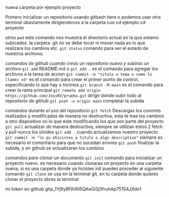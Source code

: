 nueva carpeta por ejemplo proyecto

Primero inicializar un repositorio usando gitbash here
o podemos usar otra terminal obaviamente dirigiendonos a la carpeta con cd
ejemplo cd proyecto

_otros_
`pwd` este comando nos muestra el directorio actual en la que estamo subicados.
la carpeta .git no se debe tocar ni mover nada es lo que realizara los cambios etc.
`git status` comando para ver el estado de nuestros archivos.

_comandos de github cuando creas un repositorio nuevo y subiras un archivo_
`git add` README.md o `git add .` es el comando para agregar los archivos a la tarea de accion 
`git commit -m "titulo o tema o como lo llames xd"` es el comando para crear el primer punto de control, especificando lo que hay o hicimos
`git branch -M main` es el comando para crear la rama principal
`git remote add origin https://github.com/JossRV/prueba.git` dirigir donde subir todo al repositorio de github
`git push -u origin main` completar la subida

_comandos durante el uso del repositorio_
`git fetch` Descargas los commits realizados y modificados de manera no destructiva, esta te trae los cambios a otro dispositivo
oo lo que este modificando los que son parte del proyecto
`git pull` actualizar de manera destructiva, siempre se utilizan estos 2 fetch y pull nunca los olvides
`git add .` cuando actualizemos nuestro proyecto
`git commit -m "lo qu ehicistes o titulo o algo descriptivo"` siempre es necesario el comentario para que no sucedan errores
`git push` finalizar la subida, y en github se actualizaran los cambios

_comandos para clonar un documento_
`git init` comando para inicializar un proyecto nuevo. es necesario cuando clonaras un proyecto en una carpeta nueva, 
si es una carpeta donde ya hicistes init puedes proceder al siguiente comando
`git clone` se usa en la terminal git, en tu carpeta donde quieres clonar el proyecto abres la terminal

mi token en github 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